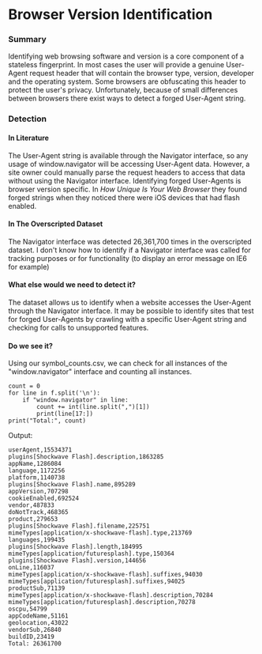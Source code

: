 # Browser Version Identification
### Summary
Identifying web browsing software and version is a core component of a stateless fingerprint. In most cases the user will provide a genuine User-Agent request header that will contain the browser type, version, developer and the operating system. Some browsers are obfuscating this header to protect the user's privacy. Unfortunately, because of small differences between browsers there exist ways to detect a forged User-Agent string.

### Detection
#### In Literature
The User-Agent string is available through the Navigator interface, so any usage of window.navigator will be accessing User-Agent data. 
However, a site owner could manually parse the request headers to access that data without using the Navigator interface.
Identifying forged User-Agents is browser version specific. In _How Unique Is Your Web Browser_ they found forged strings when they noticed there were iOS devices that had flash enabled.

#### In The Overscripted Dataset
The Navigator interface was detected 26,361,700 times in the overscripted dataset.
I don't know how to identify if a Navigator interface was called for tracking purposes or for functionality (to display an error message on IE6 for example)


#### What else would we need to detect it?
The dataset allows us to identify when a website accesses the User-Agent through the Navigator interface. 
It may be possible to identify sites that test for forged User-Agents by crawling with a specific User-Agent string and checking for calls to unsupported features.

#### Do we see it?
Using our symbol_counts.csv, we can check for all instances of the "window.navigator" interface and counting all instances.
```
count = 0
for line in f.split('\n'):
    if "window.navigator" in line:
        count += int(line.split(",")[1])
        print(line[17:])
print("Total:", count)
```

Output:
```
userAgent,15534371
plugins[Shockwave Flash].description,1863285
appName,1286084
language,1172256
platform,1140738
plugins[Shockwave Flash].name,895289
appVersion,707298
cookieEnabled,692524
vendor,487833
doNotTrack,468365
product,279653
plugins[Shockwave Flash].filename,225751
mimeTypes[application/x-shockwave-flash].type,213769
languages,199435
plugins[Shockwave Flash].length,184995
mimeTypes[application/futuresplash].type,150364
plugins[Shockwave Flash].version,144656
onLine,116037
mimeTypes[application/x-shockwave-flash].suffixes,94030
mimeTypes[application/futuresplash].suffixes,94025
productSub,71139
mimeTypes[application/x-shockwave-flash].description,70284
mimeTypes[application/futuresplash].description,70278
oscpu,54799
appCodeName,51161
geolocation,43022
vendorSub,26840
buildID,23419
Total: 26361700
```